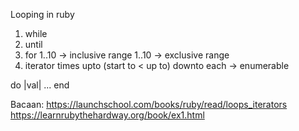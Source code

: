 
Looping in ruby
1. while
2. until
3. for
  1..10 -> inclusive range
  1..10 -> exclusive range
4. iterator
  times
  upto (start to < up to)
  downto
  each -> enumerable

  do |val| ... end

Bacaan:
https://launchschool.com/books/ruby/read/loops_iterators
https://learnrubythehardway.org/book/ex1.html
